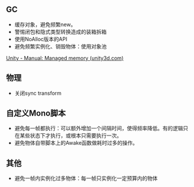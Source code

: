 ## GC

- 缓存对象，避免频繁new。
- 警惕闭包和隐式类型转换造成的装箱拆箱
- 使用NoAlloc版本的API
- 避免频繁实例化、销毁物体：使用对象池

[Unity - Manual: Managed memory (unity3d.com)](https://docs.unity3d.com/Manual/performance-managed-memory.html)

## 物理

- 关闭sync transform

## 自定义Mono脚本

- 避免每一帧都执行：可以额外增加一个间隔时间，使得频率降低。有的逻辑只在某些状态下才执行，或根本只需要执行一次。
- 避免物体自带脚本上的Awake函数做耗时过多的操作。

## 其他

- 避免一帧内实例化过多物体：每一帧只实例化一定预算内的物体
